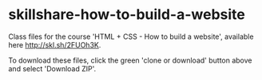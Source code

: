 # skillshare-how-to-build-a-website
Class files for the course 'HTML + CSS  - How to build a website', available here http://skl.sh/2FUOh3K. 

To download these files, click the green 'clone or download' button above and select 'Download ZIP'.